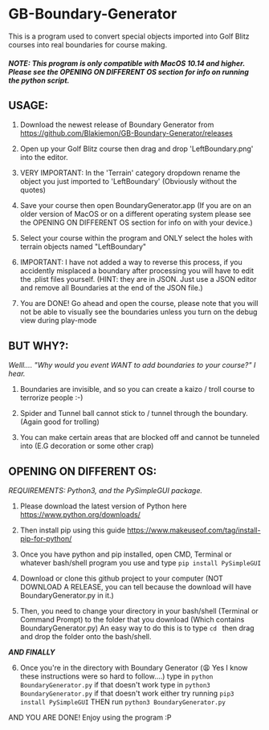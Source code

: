 # GB-Boundary-Generator
This is a program used to convert special objects imported into Golf Blitz courses into real boundaries for course making.

##### NOTE: This program is only compatible with MacOS 10.14 and higher. Please see the OPENING ON DIFFERENT OS section for info on running the python script.

## USAGE:

1. Download the newest release of Boundary Generator from https://github.com/Blakiemon/GB-Boundary-Generator/releases

2. Open up your Golf Blitz course then drag and drop 'LeftBoundary.png' into the editor.

3. VERY IMPORTANT: In the 'Terrain' category dropdown rename the object you just imported to 'LeftBoundary' (Obviously without the quotes)

4. Save your course then open BoundaryGenerator.app (If you are on an older version of MacOS or on a different operating system please see the OPENING ON DIFFERENT OS section for info on with your device.)

5. Select your course within the program and ONLY select the holes with terrain objects named "LeftBoundary"

6. IMPORTANT: I have not added a way to reverse this process, if you accidently misplaced a boundary after processing you will have to edit the .plist files yourself. (HINT: they are in JSON. Just use a JSON editor and remove all Boundaries at the end of the JSON file.)

7. You are DONE! Go ahead and open the course, please note that you will not be able to visually see the boundaries unless you turn on the debug view during play-mode

## BUT WHY?:

*Welll.... "Why would you event WANT to add boundaries to your course?" I hear.*
1. Boundaries are invisible, and so you can create a kaizo / troll course to terrorize people :-)
 
2. Spider and Tunnel ball cannot stick to / tunnel through the boundary. (Again good for trolling)

3. You can make certain areas that are blocked off and cannot be tunneled into (E.G decoration or some other crap)

## OPENING ON DIFFERENT OS:

*REQUIREMENTS: Python3, and the PySimpleGUI package.*
1. Please download the latest version of Python here https://www.python.org/downloads/

2. Then install pip using this guide https://www.makeuseof.com/tag/install-pip-for-python/

3. Once you have python and pip installed, open CMD, Terminal or whatever bash/shell program you use and type `pip install PySimpleGUI`

4. Download or clone this github project to your computer (NOT DOWNLOAD A RELEASE, you can tell because the download will have BoundaryGenerator.py in it.)

5. Then, you need to change your directory in your bash/shell (Terminal or Command Prompt) to the folder that you download (Which contains BoundaryGenerator.py)
An easy way to do this is to type `cd ` then drag and drop the folder onto the bash/shell.


***AND FINALLY***

6. Once you're in the directory with Boundary Generator (😩 Yes I know these instructions were so hard to follow....) type in `python BoundaryGenerator.py` if that doesn't work type in `python3 BoundaryGenerator.py` if that doesn't work either try running `pip3 install PySimpleGUI` THEN run `python3 BoundaryGenerator.py`

AND YOU ARE DONE! Enjoy using the program :P

